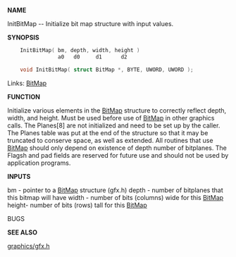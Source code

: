 
**NAME**

InitBitMap -- Initialize bit map structure with input values.

**SYNOPSIS**

```c
    InitBitMap( bm, depth, width, height )
                a0   d0     d1      d2

    void InitBitMap( struct BitMap *, BYTE, UWORD, UWORD );

```
Links: [BitMap](_00A6.md) 

**FUNCTION**

Initialize various elements in the [BitMap](_00A6.md) structure to
correctly reflect depth, width, and height.
Must be used before use of [BitMap](_00A6.md) in other graphics calls.
The Planes[8] are not initialized and need to be set up
by the caller.  The Planes table was put at the end of the
structure so that it may be truncated to conserve space,
as well as extended. All routines that use [BitMap](_00A6.md) should
only depend on existence of depth number of bitplanes.
The Flagsh and pad fields are reserved for future use and
should not be used by application programs.

**INPUTS**

bm - pointer to a [BitMap](_00A6.md) structure (gfx.h)
depth - number of bitplanes that this bitmap will have
width - number of bits (columns) wide for this [BitMap](_00A6.md)
height- number of bits (rows) tall for this [BitMap](_00A6.md)

BUGS

**SEE ALSO**

[graphics/gfx.h](_00A6.md)
